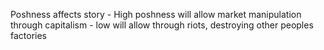 Poshness affects story
    - High poshness will allow market manipulation through capitalism
    - low will allow through riots, destroying other peoples factories